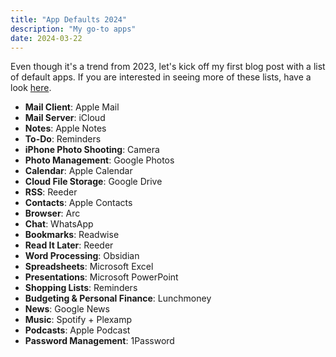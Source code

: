 ```yaml
---
title: "App Defaults 2024"
description: "My go-to apps"
date: 2024-03-22
---
```

Even though it's a trend from 2023, let's kick off my first blog post with a list of default apps. If you are interested in seeing more of these lists, have a look [here](#).

- **Mail Client**: Apple Mail
- **Mail Server**: iCloud
- **Notes**: Apple Notes
- **To-Do**: Reminders
- **iPhone Photo Shooting**: Camera
- **Photo Management**: Google Photos
- **Calendar**: Apple Calendar
- **Cloud File Storage**: Google Drive
- **RSS**: Reeder
- **Contacts**: Apple Contacts
- **Browser**: Arc
- **Chat**: WhatsApp
- **Bookmarks**: Readwise
- **Read It Later**: Reeder
- **Word Processing**: Obsidian
- **Spreadsheets**: Microsoft Excel
- **Presentations**: Microsoft PowerPoint
- **Shopping Lists**: Reminders
- **Budgeting & Personal Finance**: Lunchmoney
- **News**: Google News
- **Music**: Spotify + Plexamp
- **Podcasts**: Apple Podcast
- **Password Management**: 1Password
